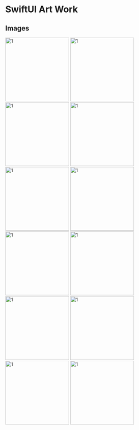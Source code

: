 # SwiftUI Art Work

## Images
<img width="200" alt="1" src="https://github.com/user-attachments/assets/4e5f7b47-4447-48d2-ad39-b83347574932">
<img width="200" alt="1" src="https://github.com/user-attachments/assets/0a2e1f08-183e-4b1f-8b0a-53f69e2915f7">
<img width="200" alt="1" src="https://github.com/user-attachments/assets/6cd4b569-6c0e-4f6c-96c7-fb02c8a47144">
<img width="200" alt="1" src="https://github.com/user-attachments/assets/3c7b7283-c989-4dcc-9226-aa78ce09412f">
<img width="200" alt="1" src="https://github.com/user-attachments/assets/2d69e421-f5bd-4ba0-ac80-e7851f06b52b">
<img width="200" alt="1" src="https://github.com/user-attachments/assets/0d65f22f-3f3f-433c-9092-813e8131ee3d">
<img width="200" alt="1" src="https://github.com/user-attachments/assets/f42099f8-c70e-48fa-a76e-a5d7036270f7">
<img width="200" alt="1" src="https://github.com/user-attachments/assets/473b1027-5c4f-47ac-9aa3-13bc062b69d1">
<img width="200" alt="1" src="https://github.com/user-attachments/assets/d3c26e23-b799-4558-8622-2437f3a166cc">
<img width="200" alt="1" src="https://github.com/user-attachments/assets/e83ac7a5-a6b8-4ccb-8fb6-9c7f4fc1dd25">
<img width="200" alt="1" src="https://github.com/user-attachments/assets/3a9df5ad-196d-4627-9280-5d51b18b2f63">
<img width="200" alt="1" src="https://github.com/user-attachments/assets/281e4c81-d2e0-43c3-96fb-e506387ffe03">
